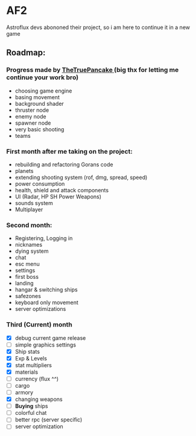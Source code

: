 # AF2
Astroflux devs abononed their project, so i am here to continue it in a new game

## Roadmap:

### Progress made by <a href="https://github.com/GoranPetrusev"> TheTruePancake </a> (big thx for letting me continue your work bro)
- choosing game engine
- basing movement
- background shader
- thruster node
- enemy node
- spawner node
- very basic shooting
- teams

### First month after me taking on the project:
- rebuilding and refactoring Gorans code
- planets
- extending shooting system (rof, dmg, spread, speed)
- power consumption
- health, shield and attack components
- UI (Radar, HP SH Power Weapons)
- sounds system
- Multiplayer

### Second month:
- Registering, Logging in
- nicknames
- dying system
- chat
- esc menu
- settings
- first boss
- landing
- hangar & switching ships
- safezones
- keyboard only movement
- server optimizations

### Third (Current) month
- [x] debug current game release
- [ ] simple graphics settings
- [x] Ship stats
- [x] Exp & Levels
- [x] stat multipliers
- [x] materials
- [ ] currency (flux ^^)
- [ ] cargo
- [ ] armory
- [x] changing weapons
- [ ] __Buying__ ships
- [ ] colorful chat
- [ ] better rpc (server specific)
- [ ] server optimization
